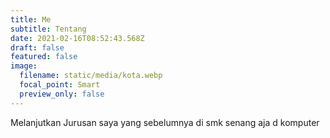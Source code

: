 ```yaml
---
title: Me
subtitle: Tentang
date: 2021-02-16T08:52:43.568Z
draft: false
featured: false
image:
  filename: static/media/kota.webp
  focal_point: Smart
  preview_only: false
---
```

Melanjutkan Jurusan saya yang sebelumnya di smk senang aja d komputer